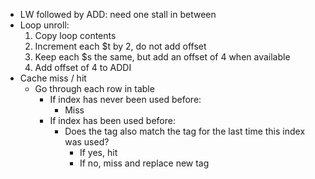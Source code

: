 * LW followed by ADD: need one stall in between
* Loop unroll:
  1. Copy loop contents
  2. Increment each $t by 2, do not add offset
  3. Keep each $s the same, but add an offset of 4 when available
  4. Add offset of 4 to ADDI
* Cache miss / hit
  * Go through each row in table
    * If index has never been used before:
      * Miss
    * If index has been used before:
      * Does the tag also match the tag for the last time this index was used?
        * If yes, hit
        * If no, miss and replace new tag
